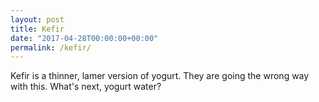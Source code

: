 ```yaml
---
layout: post
title: Kefir
date: "2017-04-28T00:00:00+00:00"
permalink: /kefir/
---
```


Kefir is a thinner, lamer version of yogurt. They are going the wrong way with this. What's next, yogurt water?
